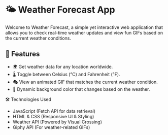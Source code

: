 # 🌤️ Weather Forecast App
Welcome to Weather Forecast, a simple yet interactive web application that allows you to check real-time weather updates and view fun GIFs based on the current weather conditions.

## 🚀 Features
- 🌍 Get weather data for any location worldwide.
- 🌡️ Toggle between Celsius (°C) and Fahrenheit (°F).
- 🎭 View an animated GIF that matches the current weather condition.
- 🎨 Dynamic background color that changes based on the weather.

🛠️ Technologies Used
- JavaScript (Fetch API for data retrieval)
- HTML & CSS (Responsive UI & Styling)
- Weather API (Powered by Visual Crossing)
- Giphy API (For weather-related GIFs)
